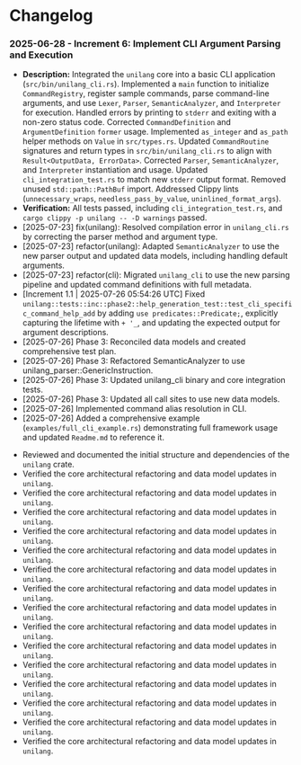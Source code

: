 # Changelog
### 2025-06-28 - Increment 6: Implement CLI Argument Parsing and Execution
*   **Description:** Integrated the `unilang` core into a basic CLI application (`src/bin/unilang_cli.rs`). Implemented a `main` function to initialize `CommandRegistry`, register sample commands, parse command-line arguments, and use `Lexer`, `Parser`, `SemanticAnalyzer`, and `Interpreter` for execution. Handled errors by printing to `stderr` and exiting with a non-zero status code. Corrected `CommandDefinition` and `ArgumentDefinition` `former` usage. Implemented `as_integer` and `as_path` helper methods on `Value` in `src/types.rs`. Updated `CommandRoutine` signatures and return types in `src/bin/unilang_cli.rs` to align with `Result<OutputData, ErrorData>`. Corrected `Parser`, `SemanticAnalyzer`, and `Interpreter` instantiation and usage. Updated `cli_integration_test.rs` to match new `stderr` output format. Removed unused `std::path::PathBuf` import. Addressed Clippy lints (`unnecessary_wraps`, `needless_pass_by_value`, `uninlined_format_args`).
*   **Verification:** All tests passed, including `cli_integration_test.rs`, and `cargo clippy -p unilang -- -D warnings` passed.
*   [2025-07-23] fix(unilang): Resolved compilation error in `unilang_cli.rs` by correcting the parser method and argument type.
*   [2025-07-23] refactor(unilang): Adapted `SemanticAnalyzer` to use the new parser output and updated data models, including handling default arguments.
*   [2025-07-23] refactor(cli): Migrated `unilang_cli` to use the new parsing pipeline and updated command definitions with full metadata.
* [Increment 1.1 | 2025-07-26 05:54:26 UTC] Fixed `unilang::tests::inc::phase2::help_generation_test::test_cli_specific_command_help_add` by adding `use predicates::Predicate;`, explicitly capturing the lifetime with `+ '_`, and updating the expected output for argument descriptions.
* [2025-07-26] Phase 3: Reconciled data models and created comprehensive test plan.
* [2025-07-26] Phase 3: Refactored SemanticAnalyzer to use unilang_parser::GenericInstruction.
* [2025-07-26] Phase 3: Updated unilang_cli binary and core integration tests.
* [2025-07-26] Phase 3: Updated all call sites to use new data models.
* [2025-07-26] Implemented command alias resolution in CLI.
*   [2025-07-26] Added a comprehensive example (`examples/full_cli_example.rs`) demonstrating full framework usage and updated `Readme.md` to reference it.
- Reviewed and documented the initial structure and dependencies of the `unilang` crate.
- Verified the core architectural refactoring and data model updates in `unilang`.
- Verified the core architectural refactoring and data model updates in `unilang`.
- Verified the core architectural refactoring and data model updates in `unilang`.
- Verified the core architectural refactoring and data model updates in `unilang`.
- Verified the core architectural refactoring and data model updates in `unilang`.
- Verified the core architectural refactoring and data model updates in `unilang`.
- Verified the core architectural refactoring and data model updates in `unilang`.
- Verified the core architectural refactoring and data model updates in `unilang`.
- Verified the core architectural refactoring and data model updates in `unilang`.
- Verified the core architectural refactoring and data model updates in `unilang`.
- Verified the core architectural refactoring and data model updates in `unilang`.
- Verified the core architectural refactoring and data model updates in `unilang`.
- Verified the core architectural refactoring and data model updates in `unilang`.
- Verified the core architectural refactoring and data model updates in `unilang`.
- Verified the core architectural refactoring and data model updates in `unilang`.